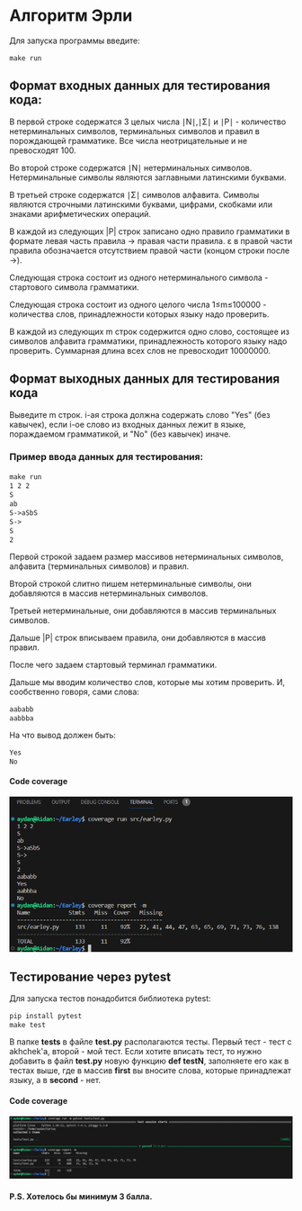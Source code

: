 # Алгоритм Эрли

Для запуска программы введите:
```
make run
```

## Формат входных данных для тестирования кода:
В первой строке содержатся 3 целых числа ∣N∣,∣Σ∣ и ∣P∣ - количество нетерминальных символов, терминальных символов и правил в порождающей грамматике. Все числа неотрицательные и не превосходят 100.

Во второй строке содержатся ∣N∣ нетерминальных символов. Нетерминальные символы являются заглавными латинскими буквами.

В третьей строке содержатся ∣Σ∣ символов алфавита. Символы являются строчными латинскими буквами, цифрами, скобками или знаками арифметических операций.

В каждой из следующих |P| строк записано одно правило грамматики в формате левая часть правила -> правая части правила.
ε в правой части правила обозначается отсутствием правой части (концом строки после ->).

Следующая строка состоит из одного нетерминального символа - стартового символа грамматики.

Следующая строка состоит из одного целого числа 1≤m≤100000 - количества слов, принадлежности которых языку надо проверить.

В каждой из следующих m строк содержится одно слово, состоящее из символов алфавита грамматики, принадлежность которого языку надо проверить. Суммарная длина всех слов не превосходит 10000000.

## Формат выходных данных для тестирования кода

Выведите m строк. i-ая строка должна содержать слово "Yes" (без кавычек), если i-ое слово из входных данных лежит в языке, пораждаемом грамматикой, и "No" (без кавычек) иначе.


### Пример ввода данных для тестирования:

```
make run
1 2 2
S
ab
S->aSbS
S->
S
2
```

Первой строкой задаем размер массивов нетерминальных символов, алфавита (терминальных символов) и правил.

Второй строкой слитно пишем нетерминальные символы, они добавляются в массив нетерминальных символов.

Третьей нетерминальные, они добавляются в массив терминальных символов.

Дальше |P| строк вписываем правила, они добавляются в массив правил.

После чего задаем стартовый терминал грамматики.

Дальше мы вводим количество слов, которые мы хотим проверить. И, сообственно говоря, сами слова:

```
aababb
aabbba
```

На что вывод должен быть:

```
Yes
No
```

#### Code coverage

![Alt text](/codecoverage/Codecoverage1.png)

## Тестирование через pytest

Для запуска тестов понадобится библиотека pytest:

```
pip install pytest
make test
```

В папке __tests__ в файле __test.py__ располагаются тесты. Первый тест - тест с akhchek'а, второй - мой тест.
Если хотите вписать тест, то нужно добавить в файл __test.py__ новую функцию __def testN__, заполняете его как в тестах выше, где в массив __first__ вы вносите слова, которые принадлежат языку, а в __second__ - нет.

#### Code coverage

![Alt text](/codecoverage/Codecoverage2.png)

#### P.S. Хотелось бы минимум 3 балла.